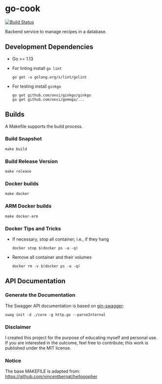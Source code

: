 # go-cook

[![Build Status](https://travis-ci.org/ottenwbe/go-cook.svg?branch=master)](https://travis-ci.org/ottenwbe/go-cook)

Backend service to manage recipes in a database.

## Development Dependencies

* Go >= 1.13

* For linting install ```go lint```
    ```    
    go get -u golang.org/x/lint/golint
    ```
  
* For testing install ``ginkgo``
    ```
    go get github.com/onsi/ginkgo/ginkgo
    go get github.com/onsi/gomega/...
    ```

## Builds

A Makefile supports the build process.

### Build Snapshot

```
make build 
```

### Build Release Version

```
make release
```

### Docker builds

```
make docker
```

### ARM Docker builds 

```
make docker-arm 
```

### Docker Tips and Tricks

* If necessary, stop all container; i.e., if they hang
    ```    
    docker stop $(docker ps -a -q)
    ```    

* Remove all container and their volumes
    ```    
    docker rm -v $(docker ps -a -q)      
    ```
 
 ## API Documentation
 
 ### Generate the Documentation 
 
The Swagger API documentation is based on [gin-swagger](https://github.com/swaggo/gin-swagger):
 
    swag init -d ./core -g http.go --parseInternal
 
 ### Disclaimer
 
 I created this project for the purpose of educating myself and personal use.
 If you are interested in the outcome, feel free to contribute; this work is published under the MIT license. 
 
### Notice
The base MAKEFILE is adapted from: https://github.com/vincentbernat/hellogopher 